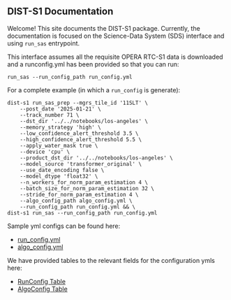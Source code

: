 ## DIST-S1 Documentation

Welcome! This site documents the DIST-S1 package. Currently, the documentation is focused on the Science-Data System (SDS) interface and using `run_sas` entrypoint.

This interface assumes all the requisite OPERA RTC-S1 data is downloaded and a runconfig.yml has been provided so that you can run:
```
run_sas --run_config_path run_config.yml
```
For a complete example (in which a `run_config` is generate):

```
dist-s1 run_sas_prep --mgrs_tile_id '11SLT' \
    --post_date '2025-01-21' \
    --track_number 71 \
    --dst_dir '../../notebooks/los-angeles' \
    --memory_strategy 'high' \
    --low_confidence_alert_threshold 3.5 \
    --high_confidence_alert_threshold 5.5 \
    --apply_water_mask true \
    --device 'cpu' \
    --product_dst_dir '../../notebooks/los-angeles' \
    --model_source 'transformer_original' \
    --use_date_encoding false \
    --model_dtype 'float32' \
    --n_workers_for_norm_param_estimation 4 \
    --batch_size_for_norm_param_estimation 32 \
    --stride_for_norm_param_estimation 4 \
    --algo_config_path algo_config.yml \
    --run_config_path run_config.yml && \
dist-s1 run_sas --run_config_path run_config.yml
```

Sample yml configs can be found here:

- [run_config.yml](https://github.com/opera-adt/dist-s1/blob/dev/examples/no_confirmation/_run_config.yml)
- [algo_config.yml](https://github.com/opera-adt/dist-s1/blob/dev/examples/no_confirmation/_algo_config.yml)

We have provided tables to the relevant fields for the configuration ymls here:

- [RunConfig Table](config/runconfig.md)
- [AlgoConfig Table](config/algoconfig.md)